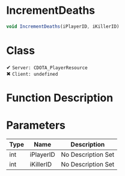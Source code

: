 # IncrementDeaths
```js
void IncrementDeaths(iPlayerID, iKillerID)
```
# Class
✔ `Server: CDOTA_PlayerResource`  
✖ `Client: undefined`  

# Function Description

# Parameters
Type|Name|Description
--|--|--
int|iPlayerID|No Description Set
int|iKillerID|No Description Set
